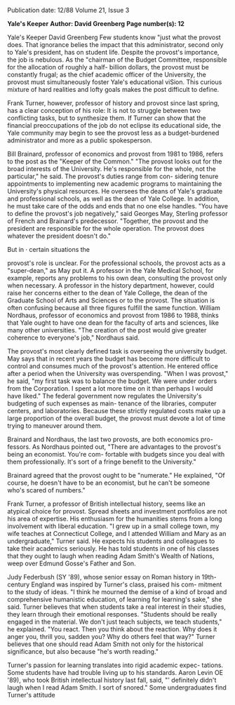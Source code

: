 Publication date: 12/88
Volume 21, Issue 3

**Yale's Keeper**
**Author: David Greenberg**
**Page number(s): 12**

Yale's Keeper 
David Greenberg 
Few students know "just what the 
provost does. That ignorance belies the 
impact that this administrator, second 
only to Yale's president, has on student 
life. Despite the provost's importance, 
the job is nebulous. As the "chairman 
of the Budget Committee, responsible 
for the allocation of roughly a half-
billion dollars, the provost must be 
constantly frugal; as the chief academic 
officer of the University, the provost 
must simultaneously 
foster 
Yale's 
educational 
viSion. 
This curious 
mixture of hard realities and lofty goals 
makes the post difficult to define. 

Frank Turner, however, professor of 
history and provost since last spring, 
has a clear conception of his role: It is 
not to struggle between two conflicting 
tasks, but to synthesize them. If 
Turner can show that the financial 
preoccupations of the job do not eclipse 
its educational side, 
the 
Yale 
community may begin to see the 
provost less as a budget-burdened 
administrator and more as a public 
spokesperson. 

Bill Brainard, 
professor of 
economics and provost from 1981 to 
1986, refers to the post as the "Keeper 
of the Common." "The provost looks 
out for the broad interests of the 
University. He's responsible for the 
whole, not the particular," he said. The 
provost's 
duties range from 
con-
sidering tenure appointments to 
implementing new academic programs 
to maintaining the University's 
physical resources. He oversees the 
deans of Yale's 
graduate and 
professional schools, as well as the 
dean of Yale College. In addition, he 
must take care of the odds and ends 
that no one else handles. "You have to 
define the provost's job negatively," 
said Georges May, Sterling professor 
of French and Brainard's predecessor. 
"Together, 
the provost and the 
president are responsible for the whole 
operation. The provost does whatever 
the president doesn't do." 

But in · certain situations the 

provost's role is unclear. For the 
professional schools, the provost acts as 
a "super-dean," as May put it. A 
professor in the Yale Medical School, 
for example, reports any problems to 
his own dean, consulting the provost 
only when necessary. A professor in 
the history department, however, 
could raise her concerns either to the 
dean of Yale College, the dean of the 
Graduate School of Arts and Sciences 
or to the provost. The situation is often 
confusing because all three figures 
fulfill the same function. William 
Nordhaus, professor of economics and 
provost from 1986 to 1988, thinks that 
Yale ought to have one dean for the 
faculty of arts and sciences, like many 
other universities. "The creation of the 
post would give greater coherence to 
everyone's job," Nordhaus said. 

The provost's most clearly defined 
task is 
overseeing the university 
budget. May says that in recent years 
the budget has become more difficult 
to control and consumes much of the 
provost's attention. He entered office 
after a period when the University was 
overspending. "When I was provost," 
he said, "my first task was to balance 
the budget. We were under orders 
from the Corporation. I spent a lot 
more time on it than perhaps I would 
have liked." The federal government 
now 
regulates the 
University's 
budgeting of such expenses as main-
tenance of the libraries, computer 
centers, 
and laboratories. 
Because 
these strictly regulated costs make up a 
large proportion of the overall budget, 
the provost must devote a lot of time 
trying to maneuver around them. 

Brainard and Nordhaus, the last two 
provosts, are both economics pro-
fessors. As Nordhaus pointed out, 
"There are advantages to the provost's 
being an economist. You're com-
fortable with budgets since you deal 
with them professionally. It's sort of a 
fringe benefit to the University." 

Brainard agreed that the provost ought 
to be "numerate." He explained, "Of 
course, he doesn't have to be an 
economist, but he can't be someone 
who's scared of numbers." 

Frank Turner, a professor of British 
intellectual history, seems like an 
atypical choice for provost. Spread 
sheets and investment portfolios are 
not his area of expertise. 
His 
enthusiasm for the humanities stems 
from a long involvement with liberal 
education. "I grew up in a small college 
town, my wife teaches at Connecticut 
College, and I attended William and 
Mary as an undergraduate," Turner 
said. He expects his students and 
colleagues to take their academics 
seriously. He has told students in one 
of his classes that they ought to laugh 
when reading Adam Smith's Wealth of 
Nations, weep over Edmund Gosse's 
Father and Son. 

Judy Federbush (SY '89), whose 
senior essay on Roman history in 19th-
century England was inspired by 
Turner's class, 
praised his com-
mitment to the study of ideas. "I think 
he mourned the demise of a kind of 
broad and comprehensive humanistic 
education, of learning for learning's 
sake," she said. Turner believes that 
when students take a real interest in 
their studies, they learn through their 
emotional responses. "Students should 
be really engaged in the material. We 
don't just teach subjects, we teach 
students," he explained. "You react. 
Then you think about the reaction. 
Why does it anger you, thrill you, 
sadden you? Why do others feel that 
way?" Turner believes that one should 
read Adam Smith not only for the 
historical significance, but also because 
"he's worth reading." 

Turner's passion for learning 
translates into rigid academic expec-
tations. 
Some students have had 
trouble living up to his standards. 
Aaron Levin OE '89), who took British 
intellectual history last fall, said, "' 
definitely didn't laugh when I read 
Adam Smith. I sort of snored." Some 
undergraduates find Turner's attitude